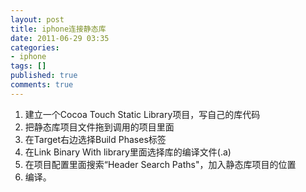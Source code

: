 ```yaml
---
layout: post
title: iphone连接静态库
date: 2011-06-29 03:35
categories:
- iphone
tags: []
published: true
comments: true
---
```

1. 建立一个Cocoa Touch Static Library项目，写自己的库代码
2. 把静态库项目文件拖到调用的项目里面
3. 在Target右边选择Build Phases标签
4. 在Link Binary With library里面选择库的编译文件(.a)
5. 在项目配置里面搜索“Header Search Paths"，加入静态库项目的位置
6. 编译。